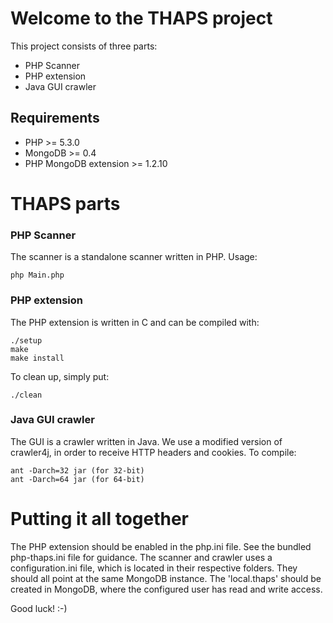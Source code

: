 # Welcome to the THAPS project

This project consists of three parts:

* PHP Scanner
* PHP extension
* Java GUI crawler

## Requirements

 * PHP >= 5.3.0
 * MongoDB >= 0.4
 * PHP MongoDB extension >= 1.2.10

# THAPS parts

### PHP Scanner
The scanner is a standalone scanner written in PHP. Usage:

    php Main.php

### PHP extension
The PHP extension is written in C and can be compiled with:

    ./setup
    make
    make install

To clean up, simply put:

    ./clean

### Java GUI crawler
The GUI is a crawler written in Java. We use a modified version of crawler4j, in order to receive HTTP headers and cookies. To compile:

    ant -Darch=32 jar (for 32-bit)
    ant -Darch=64 jar (for 64-bit)
    
# Putting it all together

The PHP extension should be enabled in the php.ini file. See the bundled php-thaps.ini file for guidance.
The scanner and crawler uses a configuration.ini file, which is located in their respective folders.
They should all point at the same MongoDB instance.
The 'local.thaps' should be created in MongoDB, where the configured user has read and write access.

Good luck! :-)
